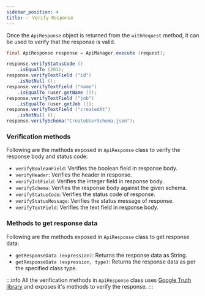 ```yaml
---
sidebar_position: 4
title: ✅ Verify Response
---
```


Once the `ApiResponse` object is returned from the `withRequest` method, it can be used to verify that the response is valid.

```java
final ApiResponse response = ApiManager.execute (request);

response.verifyStatusCode ()
    .isEqualTo (201);
response.verifyTextField ("id")
    .isNotNull ();
response.verifyTextField ("name")
    .isEqualTo (user.getName ());
response.verifyTextField ("job")
    .isEqualTo (user.getJob ());
response.verifyTextField ("createdAt")
    .isNotNull ();
response.verifySchema("CreateUserSchema.json");
```

### Verification methods

Following are the methods exposed in `ApiResponse` class to verify the response body and status code:

- `verifyBooleanField`: Verifies the boolean field in response body.
- `verifyHeader`: Verifies the header in response.
- `verifyIntField`: Verifies the integer field in response body.
- `verifySchema`: Verifies the response body against the given schema.
- `verifyStatusCode`: Verifies the status code of response.
- `verifyStatusMessage`: Verifies the status message of response.
- `verifyTextField`: Verifies the text field in response body.

### Methods to get response data

Following are the methods exposed in `ApiResponse` class to get response data:

- `getResponseData (expression)`: Returns the response data as String.
- `getResponseData (expression, type)`: Returns the response data as per the specified class type.

:::info
All the verification methods in `ApiResponse` class uses [Google Truth library][truth] and exposes it's methods to verify the response.
:::

[truth]: https://truth.dev/
